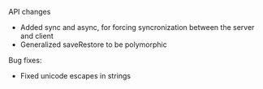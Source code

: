 
API changes
 * Added sync and async, for forcing syncronization between the server and client
 * Generalized saveRestore to be polymorphic

Bug fixes:
 * Fixed unicode escapes in strings
